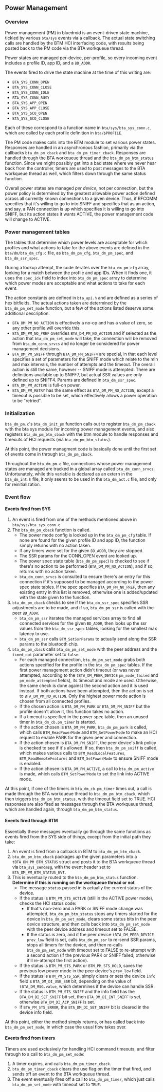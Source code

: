 ## Power Management

### Overview

Power management (PM) in bluedroid is an event-driven state machine, tickled by
various `bta/sys` events via a callback. The actual state switching calls are
handled by the BTM HCI interfacing code, with results being posted back to the
PM code via the BTA workqueue thread.

Power states are managed per-device, per-profile, so every incoming event
includes a profile ID, app ID, and a `BD_ADDR`.

The events fired to drive the state machine at the time of this writing are:

  - `BTA_SYS_CONN_OPEN`
  - `BTA_SYS_CONN_CLOSE`
  - `BTA_SYS_CONN_IDLE`
  - `BTA_SYS_CONN_BUSY`
  - `BTA_SYS_APP_OPEN`
  - `BTA_SYS_APP_CLOSE`
  - `BTA_SYS_SCO_OPEN`
  - `BTA_SYS_SCO_CLOSE`

Each of these correspond to a function name in `bta/sys/bta_sys_conn.c`, which
are called by each profile definition in `bta/$PROFILE`.

The PM code makes calls into the BTM module to set various power
states. Responses are handled in an asynchronous fashion, primarily via the
callbacks `bta_dm_pm_cback` and `bta_dm_pm_timer_cback`. Responses are handled
through the BTA workqueue thread and the `bta_dm_pm_btm_status` function. Since
we might possibly get into a bad state where we never hear back from the
controller, timers are used to post messages to the BTA workqueue thread as
well, which filters down through the same status function.

Overall power states are managed *per device*, not per connection, but the power
policy is determined by the greatest allowable power action defined across all
currently known connections to a given device. Thus, if RFCOMM specifies that
it's willing to go to into SNIFF and specifies that as an action, and say, a PAN
connection is up which specifies it is willing to go into SNIFF, but its action
states it wants ACTIVE, the power management code will change to ACTIVE.

### Power management tables

The tables that determine which power levels are acceptable for which profiles
and what actions to take for the above events are defined in the
`bta/dm/bta_dm_cfg.c` file, as `bta_dm_pm_cfg`, `bta_dm_pm_spec`, and
`bta_dm_ssr_spec`.

During a lookup attempt, the code iterates over the `bta_dm_pm_cfg` array,
looking for a match between the profile and app IDs. When it finds one, it uses
the `spec_idx` field to index into `bta_dm_pm_spec` array to determine which
power modes are acceptable and what actions to take for each event.

The action constants are defined in `bta_api.h` and are defined as a series of
hex bitfields. The actual actions taken are determined by the
`bta_dm_pm_set_mode` function, but a few of the actions listed deserve some
additional description:

  - `BTA_DM_PM_NO_ACTION` is effectively a no-op and has a value of zero, so any
    other profile will override this.
  - `BTA_DM_PM_NO_PREF` overrides `BTA_DM_PM_NO_ACTION` and if selected as the
    action that `bta_dm_pm_set_mode` will take, the connection will be removed
    from `bta_dm_conn_srvcs` and no longer be considered for power management
    decisions.
  - `BTA_DM_PM_SNIFF` through `BTA_DM_PM_SNIFF4` are special, in that each
    level specifies a set of parameters for the SNIFF mode which relate to the
    min and max intervals, the number of attempts and the timeout. The overall
    action is still the same, however -- SNIFF mode is attempted. There are
    definitions available up to SNIFF7, but actual SSR values are only defined
    up to SNIFF4. Params are defined in `bta_dm_ssr_spec`.
  - `BTA_DM_PM_ACTIVE` is full-on power.
  - `BTA_DM_PM_RETRY` has the same effect as `BTA_DM_PM_NO_ACTION`, except a
    timeout is possible to be set, which effectively allows a power operation to
    be "retried".

### Initialization

`bta_dm_pm.c`'s `bta_dm_init_pm` function calls out to register
`bta_dm_pm_cback` with the bta sys module for incoming power management events,
and also registers `bta_dm_pm_btm_cback` with the btm module to handle responses
and timeouts of HCI requests (via `bta_dm_pm_btm_status`).

At this point, the power managment code is basically done until the first set of
events come in through `bta_dm_pm_cback`.

Throughout the `bta_dm_pm.c` file, connections whose power management states are
managed are tracked in a global array called `bta_dm_conn_srvcs`. Unfortunately,
while this variable is declared as an extern in the `bta_dm_int.h` file, it only
seems to be used in the `bta_dm_act.c` file, and only for reinitialization.

### Event flow

#### Events fired from SYS

  1. An event is fired from one of the methods mentioned above in
     `bta/sys/bta_sys_conn.c`
  2. The `bta_dm_pm_cback` function is called.
     - The power mode config is looked up in the `bta_dm_pm_cfg` table. If none
       are found for the given profile ID and app ID, the function simply
       returns with no action taken.
     - If any timers were set for the given `BD_ADDR`, they are stopped.
     - The SSR params for the CONN_OPEN event are looked up.
     - The power spec state table (`bta_dm_pm_spec`) is checked to see if
       there's no action to be performed (`BTA_DM_PM_NO_ACTION`), and if so,
       returns with no action taken.
     - `bta_dm_conn_srvcs` is consulted to ensure there's an entry for this
       connection if it's supposed to be managed according to the power spec
       state tables. If the spec specifies `BTA_DM_PM_NO_PREF`, then any
       existing entry in this list is removed, otherwise one is added/updated
       with the state given to the function.
  3. `bta_dm_pm_cback` checks to see if the `bta_dm_ssr_spec` specifies SSR
     adjustments are to be made, and if so, `bta_dm_pm_ssr` is called with the
     peer `BD_ADDR`.
     - `bta_dm_pm_ssr` iterates the managed services array to find all connected
       services for the given `BD_ADDR`, then looks up the ssr values from the
       `bta_dm_ssr_spec` tables, looking for the smallest max latency to use.
     - `bta_dm_pm_ssr` calls `BTM_SetSsrParams` to actually send along the SSR
       params to the bluetooth chip.
  4. `bta_dm_pm_cback` calls `bta_dm_pm_set_mode` with the peer address and the
     `timed_out` parameter set to `false`.
     - For each managed connection, `bta_dm_pm_set_mode` grabs
       both actions specified for the profile in the `bta_dm_pm_spec` tables. If
       the first power management action didn't timeout (or was never attempted,
       according to the `tBTA_DM_PEER_DEVICE` `pm_mode_failed` and
       `pm_mode_attempted` fields), its timeout and mode are used. Otherwise,
       the same check is done against the second action and it is used
       instead. If both actions have been attempted, then the action is set to
       `BTA_DM_PM_NO_ACTION`. Only the highest power mode action is chosen from
       all connected profiles.
     - If the chosen action is `BTA_DM_PM_PARK` or `BTA_DM_PM_SNIFF` but the
       profile doesn't allow it, this function takes no action.
     - If a timeout is specified in the power spec table, then an unused timer
       in `bta_dm_cb.pm_timer` is started.
     - If the action chosen is `BTA_DM_PM_PARK`, `bta_dm_pm_park` is called,
       which calls `BTM_ReadPowerMode` and `BTM_SetPowerMode` to make an HCI
       request to enable PARK for the given peer and connection.
     - If the action chosen is `BTA_DM_PM_SNIFF`, the peer device's link policy
       is checked to see if it's allowed. If so, then `bta_dm_pm_sniff` is
       called, which makes various calls to `BTM_ReadLocalFeatures`,
       `BTM_ReadRemoteFeatures` and `BTM_SetPowerMode` to ensure SNIFF mode is
       enabled.
     - If the action chosen is `BTA_DM_PM_ACTIVE`, a call to `bta_dm_pm_active`
       is made, which calls `BTM_SetPowerMode` to set the link into ACTIVE
       mode.

At this point, if one of the timers in `bta_dm_cb.pm_timer` times out, a call is
made through the BTA workqueue thread to `bta_dm_pm_btm_cback`, which then
triggers `bta_dm_pm_btm_status`, with the timeout field set to TRUE. HCI
responses are also fired as messages through the BTA workqueue thread, which are
handled again, through `bta_dm_pm_btm_status`.

#### Events fired through BTM

Essentially these messages eventually go through the same functions as events
fired from the SYS side of things, except from the initial path they take:

  1. An event is fired from a callback in BTM to `bta_dm_pm_btm_cback`.
  2. `bta_dm_pm_btm_cback` packages up the given parameters into a
     `tBTA_DM_PM_BTM_STATUS` struct and posts it to the BTA workqueue thread via
     `bta_sys_sendmsg`, with the event header set to
     `BTA_DM_PM_BTM_STATUS_EVT`.
  3. This is eventually routed to the `bta_dm_pm_btm_status` function.
     **Determine if this is running on the workqueue thread or not**
     - The message `status` passed in is actually the current status of the
       device.
     - If the status is `BTM_PM_STS_ACTIVE` (still in the ACTIVE power mode),
       checks the HCI status code:
       - If that's non-zero and a PARK or SNIFF mode change was attempted,
         `bta_dm_pm_btm_status` stops any timers started for the device in
         `bta_dm_pm_set_mode`, clears some status bits in the peer device
         structure, and then calls back into `bta_dm_pm_set_mode` with the peer
         device address and timeout set to FALSE.
       - If the status is zero, and if the peer device `tBTA_DM_PEER_DEVICE`
         `prev_low` field is set, calls `bta_dm_pm_ssr` to re-send SSR params,
         stops all timers for the device, and then re-calls `bta_dm_pm_set_mode`
         with timeout set to FALSE to re-attempt with a second action (if the
         previous PARK or SNIFF failed, otherwise it'll re-attempt the first
         action).
     - If the status is `BTM_PM_STS_PARK` or `BTM_PM_STS_HOLD`, saves the
       previous low power mode in the peer device's `prev_low` field.
     - If the status is `BTM_PM_STS_SSR`, simply clears or sets the device
       `info` field's `BTA_DM_DI_USE_SSR` bit, depending on the value of
       `tBTA_DM_MSG.value`, which determines if the device can handle SSR.
     - If the status is `BTM_PM_STS_SNIFF` and the info field has the
       `BTA_DM_DI_SET_SNIFF` bit set, then `BTA_DM_DI_INT_SNIFF` is set,
       otherwise `BTA_DM_DI_ACP_SNIFF` is set.
     - If `BTA_PM_STS_ERROR`, the `BTA_DM_DI_SET_SNIFF` bit is cleared in the
       device info field.

At this point, either the method simply returns, or has called back into
`bta_dm_pm_set_mode`, in which case the usual flow takes over.

#### Events fired from timers

Timers are used exclusively for handling HCI command timeouts, and filter
through to a call to `bta_dm_pm_set_mode`:

  1. A timer expires, and calls `bta_dm_pm_timer_cback`.
  2. `bta_dm_pm_timer_cback` clears the use flag on the timer that fired, and
     sends off an event to the BTA workqueue thread.
  3. The event eventually fires off a call to `bta_dm_pm_timer`, which just
     calls `bta_dm_pm_set_mode` with timeout set to `TRUE`.
